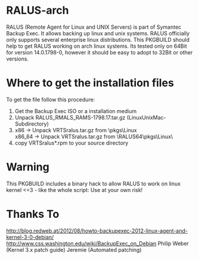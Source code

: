 # RALUS-arch

RALUS (Remote Agent for Linux and UNIX Servers) is part of Symantec Backup Exec. It allows backing up linux and unix systems. RALUS officially only supports several enterprise linux distributions. This PKGBUILD should help to get RALUS working on arch linux systems. Its tested only on 64Bit for version 14.0.1798-0, however it should be easy to adopt to 32Bit or other versions.

# Where to get the installation files

To get the file follow this procedure:

1) Get the Backup Exec ISO or a installation medium
2) Unpack RALUS_RMALS_RAMS-1798.17.tar.gz (LinuxUnixMac-Subdirectory)
3) x86    -> Unpack VRTSralus.tar.gz from \pkgs\Linux\
   x86_64 -> Unpack VRTSralus.tar.gz from \RALUS64\pkgs\Linux\  
4) copy VRTSralus*.rpm to your source directory 

# Warning
This PKGBUILD includes a binary hack to allow RALUS to work on linux kernel <=3 - like the whole script: Use at your own risk!

# Thanks To
   http://blog.redweb.at/2012/08/howto-backupexec-2012-linux-agent-and-kernel-3-0-debian/
   http://www.css.washington.edu/wiki/BackupExec_on_Debian
     Philip Weber (Kernel 3.x patch guide)
     Jeremie (Automated patching)

